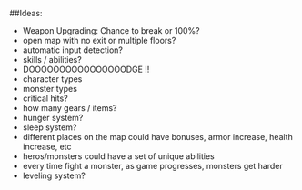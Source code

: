##Ideas:

* Weapon Upgrading: Chance to break or 100%?
* open map with no exit or multiple floors?
* automatic input detection?
* skills / abilities?
* DOOOOOOOOOOOOOOOODGE !!
* character types
* monster types
* critical hits?
* how many gears / items?
* hunger system?
* sleep system?
* different places on the map could have bonuses, armor increase, health increase, etc
* heros/monsters could have a set of unique abilities
* every time fight a monster, as game progresses, monsters get harder
* leveling system?
